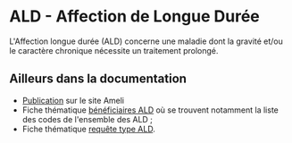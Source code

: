 # ALD - Affection de Longue Durée
<!-- SPDX-License-Identifier: MPL-2.0 -->

L'Affection longue durée (ALD) concerne une maladie dont la gravité et/ou le caractère chronique nécessite un traitement prolongé.

## Ailleurs dans la documentation
- [Publication](https://www.ameli.fr/paris/assure/droits-demarches/maladie-accident-hospitalisation/affection-longue-duree-ald/affection-longue-duree-maladie-chronique) sur le site Ameli
- Fiche thématique [bénéficiaires ALD](../fiches/beneficiaires_ald.md) où se trouvent notamment la liste des codes de l'ensemble des ALD ;
- Fiche thématique [requête type ALD](../fiches/requete_type_ald.md).
